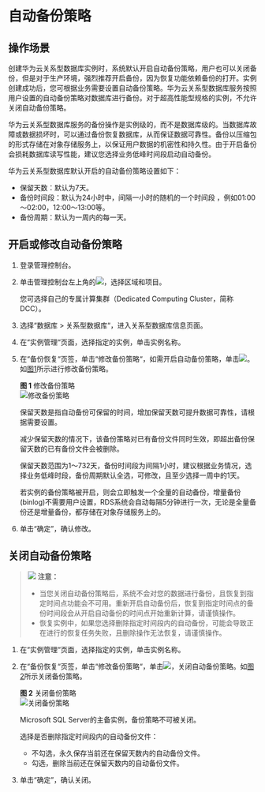 # 自动备份策略<a name="TOPIC_0142028447"></a>

## 操作场景<a name="section1554605854619"></a>

创建华为云关系型数据库实例时，系统默认开启自动备份策略，用户也可以关闭备份，但是对于生产环境，强烈推荐开启备份，因为恢复功能依赖备份的打开。实例创建成功后，您可根据业务需要设置自动备份策略。华为云关系型数据库服务按照用户设置的自动备份策略对数据库进行备份。对于超高性能型规格的实例，不允许关闭自动备份策略。

华为云关系型数据库服务的备份操作是实例级的，而不是数据库级的。当数据库故障或数据损坏时，可以通过备份恢复数据库，从而保证数据可靠性。备份以压缩包的形式存储在对象存储服务上，以保证用户数据的机密性和持久性。由于开启备份会损耗数据库读写性能，建议您选择业务低峰时间段启动自动备份。

华为云关系型数据库默认开启的自动备份策略设置如下：

-   保留天数：默认为7天。
-   备份时间段：默认为24小时中，间隔一小时的随机的一个时间段 ，例如01:00～02:00，12:00～13:00等。
-   备份周期：默认为一周内的每一天。

## 开启或修改自动备份策略<a name="section22744299173619"></a>

1.  登录管理控制台。
2.  单击管理控制台左上角的![](figures/image_0142028501.png)，选择区域和项目。

    您可选择自己的专属计算集群（Dedicated Computing Cluster，简称DCC）。

3.  选择“数据库  \>  关系型数据库“，进入关系型数据库信息页面。
4.  在“实例管理“页面，选择指定的实例，单击实例名称。
5.  在“备份恢复“页签，单击“修改备份策略“，如需开启自动备份策略，单击![](figures/image_0142028421.png)。如[图1](#fig823433633919)所示进行修改备份策略。

    **图 1**  修改备份策略<a name="fig823433633919"></a>  
    ![](figures/修改备份策略.png "修改备份策略")

    保留天数是指自动备份可保留的时间，增加保留天数可提升数据可靠性，请根据需要设置。

    减少保留天数的情况下，该备份策略对已有备份文件同时生效，即超出备份保留天数的已有备份文件会被删除。

    保留天数范围为1～732天，备份时间段为间隔1小时，建议根据业务情况，选择业务低峰时段，备份周期默认全选，可修改，且至少选择一周中的1天。

    若实例的备份策略被开启，则会立即触发一个全量的自动备份，增量备份\(binlog\)不需要用户设置，RDS系统会自动每隔5分钟进行一次，无论是全量备份还是增量备份，都存储在对象存储服务上的。

6.  单击“确定”，确认修改。

## 关闭自动备份策略<a name="section6125375132158"></a>

>![](public_sys-resources/icon-notice.gif) **注意：**   
>-   当您关闭自动备份策略后，系统不会对您的数据进行备份，且恢复到指定时间点功能会不可用。重新开启自动备份后，恢复到指定时间点的备份时间段会从开启自动备份的时间点开始重新计算，请谨慎操作。  
>-   恢复实例中，如果您选择删除指定时间段内的自动备份，可能会导致正在进行的恢复任务失败，且删除操作无法恢复，请谨慎操作。  

1.  在“实例管理“页面，选择指定的实例，单击实例名称。
2.  在“备份恢复“页签，单击“修改备份策略“，单击![](figures/image_0142028505.png)，关闭自动备份策略。如[图2](#fig7385114574114)所示关闭备份策略。

    **图 2**  关闭备份策略<a name="fig7385114574114"></a>  
    ![](figures/关闭备份策略.png "关闭备份策略")

    Microsoft SQL Server的主备实例，备份策略不可被关闭。

    选择是否删除指定时间段内的自动备份文件：

    -   不勾选，永久保存当前还在保留天数内的自动备份文件。
    -   勾选，删除当前还在保留天数内的自动备份文件。

3.  单击“确定”，确认关闭。

